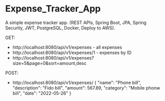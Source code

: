 # Expense_Tracker_App
A simple expense tracker app. (REST APIs, Spring Boot, JPA, Spring Security, JWT, PostgreSQL, Docker, Deploy to AWS).


GET:
  - http://localhost:8080/api/v1/expenses              - all expenses
  - http://localhost:8080/api/v1/expenses/1            - expenses by ID
  - http://localhost:8080/api/v1/expenses?size=5&page=0&sort=amount,desc

POST: 
  - http://localhost:8080/api/v1/expenses/
  {
    "name": "Phone bill",
    "description": "Fido bill",
    "amount": 567.89,
    "category": "Mobile phonw bill",
    "date": "2022-05-26"
  }